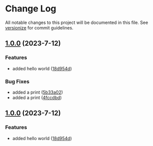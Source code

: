 # Change Log

All notable changes to this project will be documented in this file. See [versionize](https://github.com/versionize/versionize) for commit guidelines.

<a name="1.0.0"></a>
## [1.0.0](https://www.github.com/JackKrueckeberg/TestVersionize/releases/tag/v1.0.0) (2023-7-12)

### Features

* added hello world ([18d954d](https://www.github.com/JackKrueckeberg/TestVersionize/commit/18d954dab0f2ad158cfaa1219f4c7be72d3d1fad))

### Bug Fixes

* added a print ([5b33a02](https://www.github.com/JackKrueckeberg/TestVersionize/commit/5b33a020ec1ca25582eb7f0f3c4a21e376aab944))
* added a print ([4fccdbd](https://www.github.com/JackKrueckeberg/TestVersionize/commit/4fccdbdce5a0d1667a71084879365adc20ff1d00))

<a name="1.0.0"></a>
## [1.0.0](https://www.github.com/JackKrueckeberg/TestVersionize/releases/tag/v1.0.0) (2023-7-12)

### Features

* added hello world ([18d954d](https://www.github.com/JackKrueckeberg/TestVersionize/commit/18d954dab0f2ad158cfaa1219f4c7be72d3d1fad))

